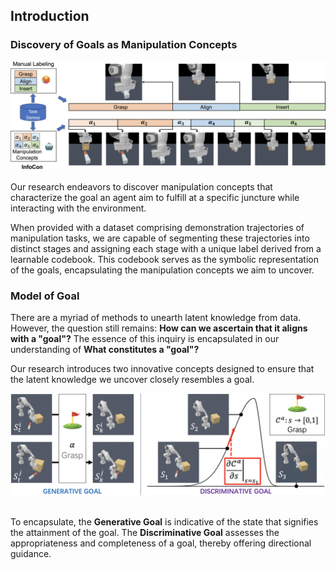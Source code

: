 ## Introduction

### Discovery of Goals as Manipulation Concepts
<div align=center>
<img src="figures/infocon.png" width=600px/>
</div>
<br/>
Our research endeavors to discover manipulation concepts that characterize the goal an agent aim to fulfill at a specific juncture while interacting with the environment.

When provided with a dataset comprising demonstration trajectories of manipulation tasks, we are capable of segmenting these trajectories into distinct stages and assigning each stage with a unique label derived from a learnable codebook. This codebook serves as the symbolic representation of the goals, encapsulating the manipulation concepts we aim to uncover.

### Model of Goal

There are a myriad of methods to unearth latent knowledge from data. However, the question still remains: <b>How can we ascertain that it aligns with a "goal"?</b> The essence of this inquiry is encapsulated in our understanding of <b>What constitutes a "goal"?</b>

Our research introduces two innovative concepts designed to ensure that the latent knowledge we uncover closely resembles a goal.

<div align=center>
<img src="figures/gg_and_dg.jpg" width=600px/>
</div>
<br/>

To encapsulate, the <b>Generative Goal</b> is indicative of the state that signifies the attainment of the goal.
The <b>Discriminative Goal</b> assesses the appropriateness and completeness of a goal, thereby offering directional guidance.
    
